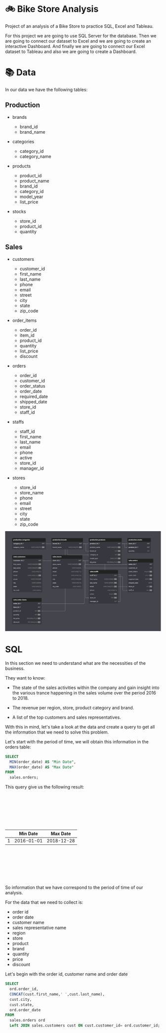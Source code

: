 # 🚲 Bike Store Analysis
 Project of an analysis of a Bike Store to practice SQL, Excel and Tableau.

For this project we are going to use SQL Server for the database. Then we are going to connect our dataset to Excel and we are going to create an interactive Dashboard. And finally we are going to connect our Excel dataset to Tableau and also we are going to create a Dashboard.

# 📚 Data

In our data we have the following tables: 

## Production

* brands
  * brand_id
  * brand_name

* categories
  * category_id
  * category_name

* products
  * product_id
  * product_name
  * brand_id
  * category_id
  * model_year
  * list_price

* stocks
  * store_id
  * product_id
  * quantity

## Sales

* customers
  * customer_id
  * first_name
  * last_name
  * phone
  * email
  * street
  * city
  * state
  * zip_code

* order_items
  * order_id
  * item_id
  * product_id
  * quantity
  * list_price
  * discount

* orders
  * order_id
  * customer_id
  * order_status
  * order_date
  * required_date
  * shipped_date
  * store_id
  * staff_id

* staffs
  * staff_id
  * first_name
  * last_name
  * email
  * phone
  * active
  * store_id
  * manager_id

* stores
  * store_id
  * store_name
  * phone
  * email
  * street
  * city
  * state
  * zip_code

![Data Base Scheme](./data/database_scheme.png)

# SQL 

In this section we need to understand what are the necessities of the business.

They want to know:
* The state of the sales activities within the company and gain insight into the various trance happening in the sales volume over the period 2016 to 2018.

* The revenue per region, store, product category and brand. 

* A list of the top customers and sales representatives.

With this in mind, let's take a look at the data and create a query to get all the information that we need to solve this problem.

Let's start with the period of time, we will obtain this information in the orders table:

```sql
SELECT 
  MIN(order_date) AS "Min Date", 
  MAX(order_date) AS "Max Date" 
FROM 
  sales.orders;
```

This query give us the following result:

<style>
  .center {
    display: flex;
    justify-content: center;
    align-items: center;
    height: 7vh;
  }
</style>
<div class=center>


|   |  Min Date  | Max Date  |
|---|------------|-----------|
| 1 | 2016-01-01 | 2018-12-28|

</div>

So information that we have correspond to the period of time of our analysis.

For the data that we need to collect is: 

* order id
* order date
* customer name
* sales representative name
* region
* store
* product 
* brand
* quantity
* price
* discount

Let's begin with the order id, customer name and order date

```sql
SELECT
  ord.order_id,
  CONCAT(cust.first_name,' ',cust.last_name),
  cust.city,
  cust.state,
  ord.order_date
FROM
  sales.orders ord
  Left JOIN sales.customers cust ON cust.customer_id= ord.customer_id;
```
<div>

</div>